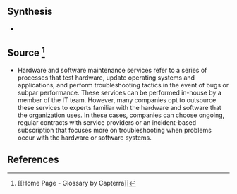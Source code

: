 ## Synthesis
- 
## Source [^1]
- Hardware and software maintenance services refer to a series of processes that test hardware, update operating systems and applications, and perform troubleshooting tactics in the event of bugs or subpar performance. These services can be performed in-house by a member of the IT team. However, many companies opt to outsource these services to experts familiar with the hardware and software that the organization uses. In these cases, companies can choose ongoing, regular contracts with service providers or an incident-based subscription that focuses more on troubleshooting when problems occur with the hardware or software systems.
## References

[^1]: [[Home Page - Glossary by Capterra]]
